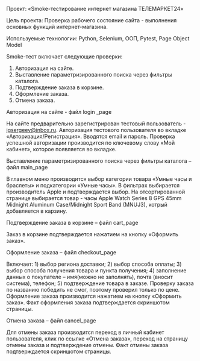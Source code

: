 Проект: «Smoke-тестирование интернет магазина ТЕЛЕМАРКЕТ24»

Цель проекта: Проверка рабочего состояние сайта - выполнения основных функций интернет-магазина.

Используемые технологии: Python, Selenium, ООП, Pytest, Page Object Model

Smoke-тест включает следующие проверки:
1. Авторизация на сайте.
2. Выставление параметризированного поиска через фильтры каталога.
3. Подтверждение заказа в корзине.
4. Оформление заказа.
5. Отмена заказа.

 Авторизация на сайте - файл  login _page
 
На сайте предварительно зарегистрирован тестовый пользователь - igsergeev@inbox.ru. Авторизация тестового пользователя во вкладке «Авторизация/Регистрация». Вводятся email и пароль. Проверка успешной авторизации производится по ключевому слову «Мой кабинет», которое появляется во вкладке.

Выставление параметризированного поиска через фильтры каталога – файл main_page

В главном меню производится выбор категории товара «Умные часы и браслеты» и подкатегории «Умные часы». В фильтрах выбирается производитель Apple и подтверждается выбор. На отсортированной странице выбирается товар -  часы Apple Watch Series 8 GPS 45mm Midnight  Aluminum Case/Midnight Sport Band (MNUJ3), котрый добавляется в карзину.

Подтверждение заказа в корзине – файл cart_page

Заказ в корзине подтверждается нажатием на кнопку «Оформить заказ».

Оформление заказа – файл checkout_page

Включает: 1) выбор региона доставки; 2) выбор способа оплаты; 3) выбор способа получения товара и пункта получения; 4) заполнение данных о покупателе – имя(можно не заполнять), почта (вносит система), телефон; 5) подтверждение товара в заказе. Проверку заказа по названию победить не смог, поэтому проверил только по цене. Оформление заказа производится нажатием на кнопку «Оформить заказ». Факт оформления заказа подтверждается скриншотом страницы.

Отмена заказа – файл cancel_page

Для отмены заказа производится переход в личный кабинет пользователя, клик по ссылке «Отмена заказа», переход на страницу отмены заказа и подтверждение отмены. Факт отмены заказа подтверждается скриншотом страницы.
